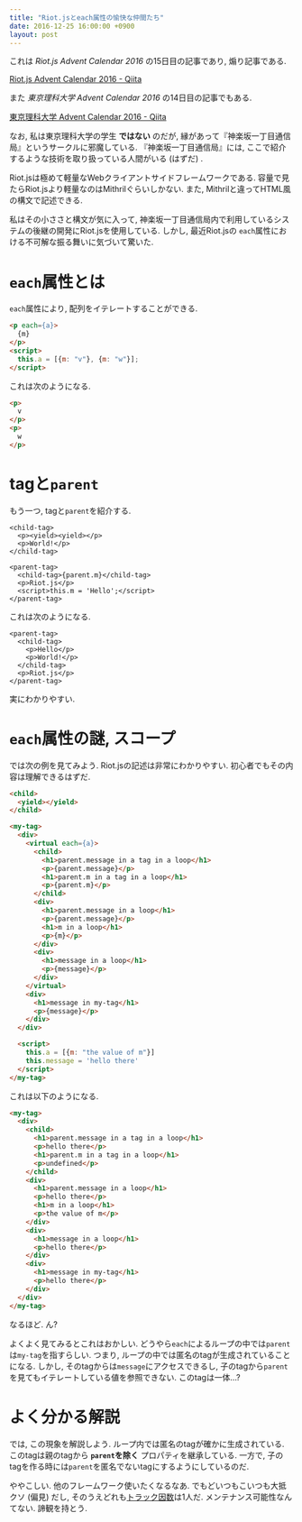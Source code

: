 ```yaml
---
title: "Riot.jsとeach属性の愉快な仲間たち"
date: 2016-12-25 16:00:00 +0900
layout: post
---
```

これは _Riot.js Advent Calendar 2016_ の15日目の記事であり, 煽り記事である.

[Riot.js Advent Calendar 2016 - Qiita](http://qiita.com/advent-calendar/2016/riotjs)

また _東京理科大学 Advent Calendar 2016_ の14日目の記事でもある.

[東京理科大学 Advent Calendar 2016 - Qiita](http://qiita.com/advent-calendar/2016/tokyo_university_of_science)

なお, 私は東京理科大学の学生 __ではない__ のだが, 縁があって『神楽坂一丁目通信局』というサークルに邪魔している.
『神楽坂一丁目通信局』には, ここで紹介するような技術を取り扱っている人間がいる (はずだ) .

Riot.jsは極めて軽量なWebクライアントサイドフレームワークである. 容量で見たらRiot.jsより軽量なのはMithrilぐらいしかない.
また, Mithrilと違ってHTML風の構文で記述できる.

私はその小ささと構文が気に入って, 神楽坂一丁目通信局内で利用しているシステムの後継の開発にRiot.jsを使用している.
しかし, 最近Riot.jsの `each`属性における不可解な振る舞いに気づいて驚いた.

# `each`属性とは
`each`属性により, 配列をイテレートすることができる.

```HTML
<p each={a}>
  {m}
</p>
<script>
  this.a = [{m: "v"}, {m: "w"}];
</script>
```

これは次のようになる.

```HTML
<p>
  v
</p>
<p>
  w
</p>
```

# tagと`parent`
もう一つ, tagと`parent`を紹介する.

```
<child-tag>
  <p><yield><yield></p>
  <p>World!</p>
</child-tag>

<parent-tag>
  <child-tag>{parent.m}</child-tag>
  <p>Riot.js</p>
  <script>this.m = 'Hello';</script>
</parent-tag>
```

これは次のようになる.

```
<parent-tag>
  <child-tag>
    <p>Hello</p>
    <p>World!</p>
  </child-tag>
  <p>Riot.js</p>
</parent-tag>
```

実にわかりやすい.

# `each`属性の謎, スコープ
では次の例を見てみよう. Riot.jsの記述は非常にわかりやすい. 初心者でもその内容は理解できるはずだ.

```HTML
<child>
  <yield></yield>
</child>

<my-tag>
  <div>
    <virtual each={a}>
      <child>
        <h1>parent.message in a tag in a loop</h1>
        <p>{parent.message}</p>
        <h1>parent.m in a tag in a loop</h1>
        <p>{parent.m}</p>
      </child>
      <div>
        <h1>parent.message in a loop</h1>
        <p>{parent.message}</p>
        <h1>m in a loop</h1>
        <p>{m}</p>
      </div>
      <div>
        <h1>message in a loop</h1>
        <p>{message}</p>
      </div>
    </virtual>
    <div>
      <h1>message in my-tag</h1>
      <p>{message}</p>
    </div>
  </div>

  <script>
    this.a = [{m: "the value of m"}]
    this.message = 'hello there'
  </script>
</my-tag>
```

これは以下のようになる.

```HTML
<my-tag>
  <div>
    <child>
      <h1>parent.message in a tag in a loop</h1>
      <p>hello there</p>
      <h1>parent.m in a tag in a loop</h1>
      <p>undefined</p>
    </child>
    <div>
      <h1>parent.message in a loop</h1>
      <p>hello there</p>
      <h1>m in a loop</h1>
      <p>the value of m</p>
    </div>
    <div>
      <h1>message in a loop</h1>
      <p>hello there</p>
    </div>
    <div>
      <h1>message in my-tag</h1>
      <p>hello there</p>
    </div>
  </div>
</my-tag>
```

なるほど. ん?

よくよく見てみるとこれはおかしい. どうやら`each`によるループの中では`parent`は`my-tag`を指すらしい.
つまり, ループの中では匿名のtagが生成されていることになる. しかし,
そのtagからは`message`にアクセスできるし, 子のtagから`parent`を見てもイテレートしている値を参照できない.
このtagは一体…?

# よく分かる解説
では, この現象を解説しよう. ループ内では匿名のtagが確かに生成されている.
このtagは親のtagから __`parent`を除く__ プロパティを継承している. 一方で,
子のtagを作る時には`parent`を匿名でないtagにするようにしているのだ.

ややこしい. 他のフレームワーク使いたくなるなあ. でもどいつもこいつも大抵クソ (偏見) だし,
そのうえどれも[トラック因数](https://en.wikipedia.org/wiki/Bus_factor)は1人だ.
メンテナンス可能性なんてない. 諦観を持とう.
